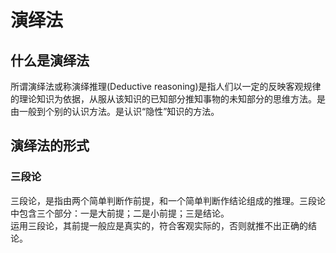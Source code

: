 
# 演绎法

## 什么是演绎法
所谓演绎法或称演绎推理(Deductive reasoning)是指人们以一定的反映客观规律的理论知识为依据，从服从该知识的已知部分推知事物的未知部分的思维方法。是由一般到个别的认识方法。是认识“隐性”知识的方法。

## 演绎法的形式

### 三段论

三段论，是指由两个简单判断作前提，和一个简单判断作结论组成的推理。三段论中包含三个部分：一是大前提；二是小前提；三是结论。  
运用三段论，其前提一般应是真实的，符合客观实际的，否则就推不出正确的结论。
